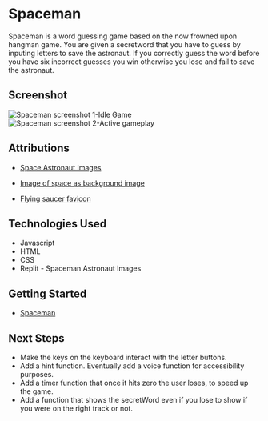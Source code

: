 # Spaceman
Spaceman is a word guessing game based on the now frowned upon hangman game. You are given a secretword that you have to guess by inputing letters to save the astronaut. If you correctly guess the word before you have six incorrect guesses you win otherwise you lose and fail to save the astronaut.

## Screenshot
![Spaceman screenshot 1-Idle Game](assets/Screenshot%20of%20Spaceman.png)
![Spaceman screenshot 2-Active gameplay](assets/Screenshot%20of%20Spaceman%20part%20two.png) 

## Attributions
* [Space Astronaut Images](https://replit.com/@jim_clark/Spaceman-Images#script.js)

* [Image of space as background image](https://www.freepik.com/free-vector/hand-painted-watercolor-galaxy-background_14237502.htm#fromView=search&page=1&position=23&uuid=3e6f3a90-655d-435c-9258-567de4fa5110&query=space) 

* [Flying saucer favicon](https://favicon.io/emoji-favicons/flying-saucer/)


## Technologies Used
* Javascript
* HTML
* CSS
* Replit - Spaceman Astronaut Images

## Getting Started
* [Spaceman](https://skysalisbury.github.io/Spaceman/)

## Next Steps
* Make the keys on the keyboard interact with the letter buttons.
* Add a hint function. Eventually add a voice function for accessibility purposes.
* Add a timer function that once it hits zero the user loses, to speed up the game.
* Add a function that shows the secretWord even if you lose to show if you were on the right track or not.
